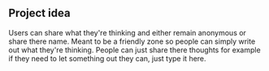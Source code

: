 ## Project idea

Users can share what they're thinking and either remain anonymous or share there name.
Meant to be a friendly zone so people can simply write out what they're thinking.
People can just share there thoughts for example if they need to let something out they can, just type it here.
